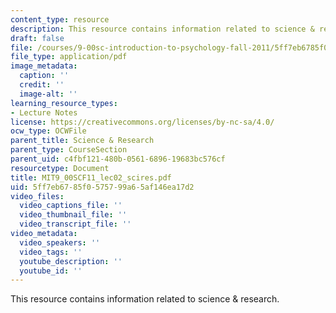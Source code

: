 ```yaml
---
content_type: resource
description: This resource contains information related to science & research.
draft: false
file: /courses/9-00sc-introduction-to-psychology-fall-2011/5ff7eb6785f0575799a65af146ea17d2_MIT9_00SCF11_lec02_scires.pdf
file_type: application/pdf
image_metadata:
  caption: ''
  credit: ''
  image-alt: ''
learning_resource_types:
- Lecture Notes
license: https://creativecommons.org/licenses/by-nc-sa/4.0/
ocw_type: OCWFile
parent_title: Science & Research
parent_type: CourseSection
parent_uid: c4fbf121-480b-0561-6896-19683bc576cf
resourcetype: Document
title: MIT9_00SCF11_lec02_scires.pdf
uid: 5ff7eb67-85f0-5757-99a6-5af146ea17d2
video_files:
  video_captions_file: ''
  video_thumbnail_file: ''
  video_transcript_file: ''
video_metadata:
  video_speakers: ''
  video_tags: ''
  youtube_description: ''
  youtube_id: ''
---
```

This resource contains information related to science & research.